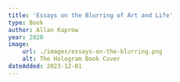 ```yaml
---
title: 'Essays on the Blurring of Art and Life'
type: Book
author: Allan Kaprow
year: 2020
image:
    url: ./images/essays-on-the-blurring.png
    alt: The Hologram Book Cover
dateAdded: 2023-12-01
---
```

